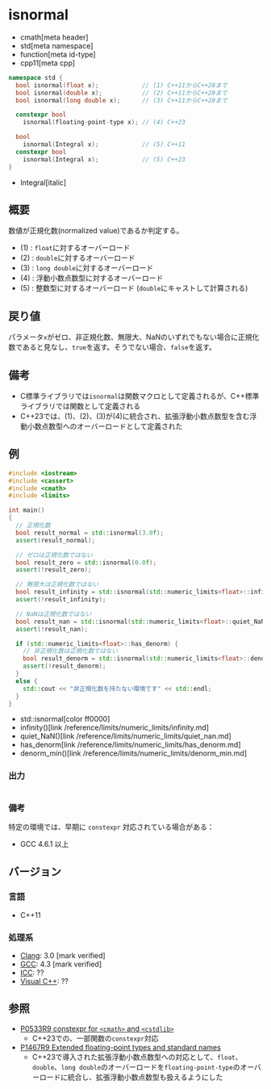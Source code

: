 # isnormal
* cmath[meta header]
* std[meta namespace]
* function[meta id-type]
* cpp11[meta cpp]

```cpp
namespace std {
  bool isnormal(float x);            // (1) C++11からC++20まで
  bool isnormal(double x);           // (2) C++11からC++20まで
  bool isnormal(long double x);      // (3) C++11からC++20まで

  constexpr bool
    isnormal(floating-point-type x); // (4) C++23

  bool
    isnormal(Integral x);            // (5) C++11
  constexpr bool
    isnormal(Integral x);            // (5) C++23
}
```
* Integral[italic]

## 概要
数値が正規化数(normalized value)であるか判定する。

- (1) : `float`に対するオーバーロード
- (2) : `double`に対するオーバーロード
- (3) : `long double`に対するオーバーロード
- (4) : 浮動小数点数型に対するオーバーロード
- (5) : 整数型に対するオーバーロード (`double`にキャストして計算される)


## 戻り値
パラメータ`x`がゼロ、非正規化数、無限大、NaNのいずれでもない場合に正規化数であると見なし、`true`を返す。そうでない場合、`false`を返す。


## 備考
- C標準ライブラリでは`isnormal`は関数マクロとして定義されるが、C++標準ライブラリでは関数として定義される
- C++23では、(1)、(2)、(3)が(4)に統合され、拡張浮動小数点数型を含む浮動小数点数型へのオーバーロードとして定義された


## 例
```cpp example
#include <iostream>
#include <cassert>
#include <cmath>
#include <limits>

int main()
{
  // 正規化数
  bool result_normal = std::isnormal(3.0f);
  assert(result_normal);

  // ゼロは正規化数ではない
  bool result_zero = std::isnormal(0.0f);
  assert(!result_zero);

  // 無限大は正規化数ではない
  bool result_infinity = std::isnormal(std::numeric_limits<float>::infinity());
  assert(!result_infinity);

  // NaNは正規化数ではない
  bool result_nan = std::isnormal(std::numeric_limits<float>::quiet_NaN());
  assert(!result_nan);

  if (std::numeric_limits<float>::has_denorm) {
    // 非正規化数は正規化数ではない
    bool result_denorm = std::isnormal(std::numeric_limits<float>::denorm_min());
    assert(!result_denorm);
  }
  else {
    std::cout << "非正規化数を持たない環境です" << std::endl;
  }
}
```
* std::isnormal[color ff0000]
* infinity()[link /reference/limits/numeric_limits/infinity.md]
* quiet_NaN()[link /reference/limits/numeric_limits/quiet_nan.md]
* has_denorm[link /reference/limits/numeric_limits/has_denorm.md]
* denorm_min()[link /reference/limits/numeric_limits/denorm_min.md]

### 出力
```
```

### 備考
特定の環境では、早期に `constexpr` 対応されている場合がある：

- GCC 4.6.1 以上


## バージョン
### 言語
- C++11

### 処理系
- [Clang](/implementation.md#clang): 3.0 [mark verified]
- [GCC](/implementation.md#gcc): 4.3 [mark verified]
- [ICC](/implementation.md#icc): ??
- [Visual C++](/implementation.md#visual_cpp): ??


## 参照
- [P0533R9 constexpr for `<cmath>` and `<cstdlib>`](https://www.open-std.org/jtc1/sc22/wg21/docs/papers/2021/p0533r9.pdf)
    - C++23での、一部関数の`constexpr`対応
- [P1467R9 Extended floating-point types and standard names](https://www.open-std.org/jtc1/sc22/wg21/docs/papers/2022/p1467r9.html)
    - C++23で導入された拡張浮動小数点数型への対応として、`float`、`double`、`long double`のオーバーロードを`floating-point-type`のオーバーロードに統合し、拡張浮動小数点数型も扱えるようにした
